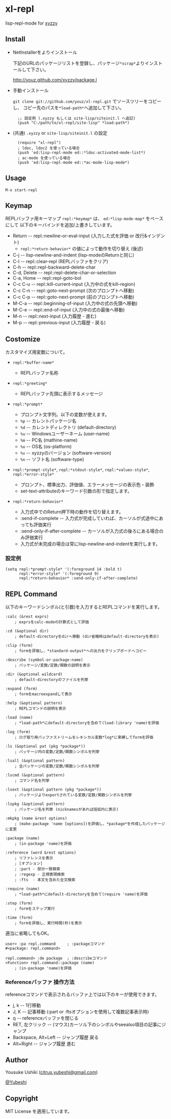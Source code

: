 # xl-repl

lisp-repl-mode for [xyzzy](http://www.jsdlab.co.jp/~kamei/)


## Install

- NetInstallerをよりインストール
 
    下記のURLのパッケージリストを登録し、パッケージ`*scrap*`よりインストールして下さい。

    http://youz.github.com/xyzzy/package.l

- 手動インストール

    `git clone git://github.com/youz/xl-repl.git` でソースツリーをコピーし、
    コピー先のパスを`*load-path*`へ追加して下さい。

        ;; 設定例 (.xyzzy もしくは site-lisp/siteinit.l へ追記)
        (push "C:/path/to/xl-repl/site-lisp" *load-path*)

- (共通) `.xyzzy` or `site-lisp/siteinit.l` の設定

        (require "xl-repl")
        ; ldoc, ldoc2 を使っている場合
        (push 'ed:lisp-repl-mode ed::*ldoc-activated-mode-list*)
        ; ac-mode を使っている場合
        (push 'ed:lisp-repl-mode ed::*ac-mode-lisp-mode*)


## Usage

    M-x start-repl


## Keymap

REPLバッファ用キーマップ `repl:*keymap*` は、 `ed:*lisp-mode-map*` をベースにして
以下のキーバインドを追加/上書きしています。

- Return -- repl::newline-or-eval-input  (入力した式を評価 or 改行&インデント)
  * `repl:*return-behavior*` の値によって動作を切り替え (後述)
- C-j -- lisp-newline-and-indent  (lisp-modeのReturnと同じ)
- C-l -- repl::clear-repl  (REPLバッファをクリア)
- C-h -- repl::repl-backward-delete-char
- C-d, Delete -- repl::repl-delete-char-or-selection
- C-a, Home -- repl::repl-goto-bol
- C-c C-u -- repl::kill-current-input (入力中の式をkill-region)
- C-c C-n -- repl::goto-next-prompt (次のプロンプトへ移動)
- C-c C-p -- repl::goto-next-prompt (前のプロンプトへ移動)
- M-C-a -- repl::beginning-of-input  (入力中の式の先頭へ移動)
- M-C-e -- repl::end-of-input  (入力中の式の最後へ移動)
- M-n -- repl::next-input  (入力履歴 - 進む)
- M-p -- repl::previous-input  (入力履歴 - 戻る)

## Costomize

カスタマイズ用変数について。

- `repl:*buffer-name*`

  * REPLバッファ名称

- `repl:*greeting*`

  * REPLバッファ先頭に表示するメッセージ

- `repl:*prompt*`

  * プロンプト文字列。以下の変数が使えます。
  * `%p` -- カレントパッケージ名
  * `%d` -- カレントディレクトリ (default-directory)
  * `%u` -- Windowsユーザーネーム (user-name)
  * `%m` -- PC名 (mathine-name)
  * `%o` -- OS名 (os-platform)
  * `%v` -- xyzzyのバージョン (software-version)
  * `%n` -- ソフト名 (software-type)

- `repl:*prompt-style*`, `repl:*stdout-style*`, `repl:*values-style*`, `repl:*error-style*`

  * プロンプト、標準出力、評価値、エラーメッセージの表示色・装飾
  * set-text-attributeのキーワード引数の形で指定します。

- `repl:*return-behavior*`

  * 入力式中でのReturn押下時の動作を切り替えます。
  * :send-if-complete -- 入力式が完成していれば、カーソルが式途中にあっても評価実行
  * :send-only-if-after-complete -- カーソルが入力式の後ろにある場合のみ評価実行
  * 入力式が未完成の場合は常にlisp-newline-and-indentを実行します。

### 設定例

    (setq repl:*prompt-style* '(:foreground 14 :bold t)
          repl:*error-style* '(:foreground 9)
          repl:*return-behavior* :send-only-if-after-complete)


## REPL Command

以下のキーワードシンボル(と引数)を入力するとREPLコマンドを実行します。

    :calc (&rest exprs)
        ; exprsをcalc-modeの計算式として評価

    :cd (&optional dir)
        ; default-directoryをdirへ移動 (dir省略時はdefault-directoryを表示)

    :clip (form)
        ; formを評価し、*standard-output*への出力をクリップボードへコピー

    :describe (symbol-or-package-name)
        ; パッケージ/変数/定数/関数の説明を表示

    :dir (&optional wildcard)
        ; default-directoryのファイルを列挙

    :expand (form)
        ; formをmacroexpandして表示

    :help (&optional pattern)
        ; REPLコマンドの説明を表示

    :load (name)
        ; *load-path*にdefault-directoryを含めて(load-library 'name)を評価

    :log (form)
        ; ログ取り用バッファストリームをレキシカル変数*log*に束縛してformを評価

    :ls (&optional pat (pkg *package*))
        ; パッケージ内の変数/定数/関数シンボルを列挙

    :lsall (&optional pattern)
        ; 全パッケージの変数/定数/関数シンボルを列挙

    :lscmd (&optional pattern)
        ; コマンド名を列挙

    :lsext (&optional pattern (pkg *package*))
        ; パッケージよりexportされている変数/定数/関数シンボルを列挙

    :lspkg (&optional pattern)
        ; パッケージ名を列挙 (nicknamesがあれば括弧内に表示)

    :mkpkg (name &rest options)
        ; (make-package 'name [options])を評価し、*package*を作成したパッケージに変更

    :package (name)
        ; (in-package 'name)を評価

    :reference (word &rest options)
        ; リファレンスを表示
        ; [オプション]
        ; :part - 部分一致検索
        ; :regexp - 正規表現検索
        ; :fts  - 本文を含めた全文検索

    :require (name)
        ; *load-path*にdefault-directoryを含めて(require 'name)を評価

    :step (form)
        ; formをステップ実行

    :time (form)
        ; formを評価し、実行時間(秒)を表示


適当に省略してもOK。

    user> :pa repl.command     ; :packageコマンド
    #<package: repl.command>
    
    repl.command> :de package  ; :describeコマンド
    <Function> repl.command::package (name)
        ; (in-package 'name)を評価


### Referenceバッファ 操作方法

referenceコマンドで表示されるバッファ上では以下のキーが使用できます。

- j, k -- 1行移動
- J, K -- 記事移動 (:part or :ftsオプションを使用して複数記事表示時)
- q -- referenceバッファを閉じる
- RET, 左クリック -- (マウス)カーソル下のシンボルやseealso項目の記事にジャンプ
- Backspace, Alt+Left -- ジャンプ履歴 戻る
- Alt+Right -- ジャンプ履歴 進む

## Author
Yousuke Ushiki (<citrus.yubeshi@gmail.com>)

[@Yubeshi](http://twitter.com/Yubeshi/)


## Copyright
MIT License を適用しています。

